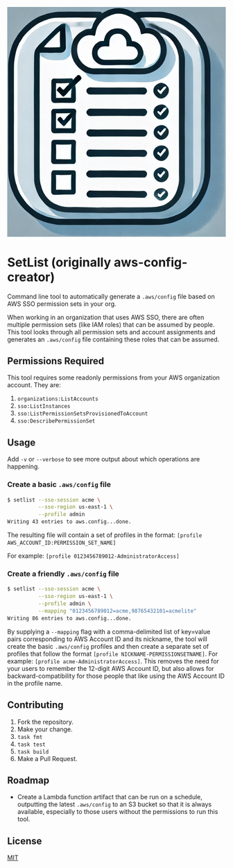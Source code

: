 ![setlist](icon.png)

# SetList (originally aws-config-creator)

Command line tool to automatically generate a `.aws/config` file based on AWS SSO permission sets in your org.

When working in an organization that uses AWS SSO, there are often multiple
permission sets (like IAM roles) that can be assumed by people.  This tool
looks through all permission sets and account assignments and generates
an `.aws/config` file containing these roles that can be assumed.

## Permissions Required

This tool requires some readonly permissions from your AWS organization account.  They are:

1. `organizations:ListAccounts`
1. `sso:ListInstances`
1. `sso:ListPermissionSetsProvisionedToAccount`
1. `sso:DescribePermissionSet`

## Usage

Add `-v` or `--verbose` to see more output about which operations are
happening.

### Create a basic `.aws/config` file

```bash
$ setlist --sso-session acme \
          --sso-region us-east-1 \
          --profile admin
Writing 43 entries to aws.config...done.
```

The resulting file will contain a set of profiles in the format: `[profile AWS_ACCOUNT_ID:PERMISSION_SET_NAME]`

For example: `[profile 0123456789012-AdministratorAccess]`

### Create a friendly `.aws/config` file

```bash
$ setlist --sso-session acme \
          --sso-region us-east-1 \
          --profile admin \
          --mapping "0123456789012=acme,98765432101=acmelite"
Writing 86 entries to aws.config...done.
```

By supplying a `--mapping` flag with a comma-delimited list of key=value pairs corresponding to AWS Account ID and its nickname, the tool will create the basic `.aws/config` profiles and then create a separate set of profiles that follow the format `[profile NICKNAME-PERMISSIONSETNAME]`.  For example: `[profile acme-AdministratorAccess]`.  This removes the need for your users to remember the 12-digit AWS Account ID, but also allows for backward-compatibility for those people that like using the AWS Account ID in the profile name.

## Contributing

1. Fork the repository.
1. Make your change.
1. `task fmt`
1. `task test`
1. `task build`
1. Make a Pull Request.

## Roadmap

- Create a Lambda function artifact that can be run on a schedule, outputting the latest `.aws/config` to an S3 bucket so that it is always available, especially to those users without the permissions to run this tool.

## License

[MIT](LICENSE)
